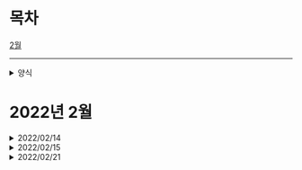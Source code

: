  # 목차

 [2월](https://github.com/urous3814/urous3814/blob/main/Development_log.md#2022%EB%85%84-2%EC%9B%94)   
  
---

<details>
<summary>양식</summary>
<div markdown="1">
  
---

## 날짜

### [프로젝트명](프로젝트 레포 링크)

#### 프로그램명
  
  * 주요변경사항(보충설명)
    * 하위 변경사항
      * 하위 변경사항 설명

#### 회의
  
  * 활동명
    * 주요 내용
      * 결과 및 보충내용
  
---
 
</div>
</details>

# 2022년 2월

<details>
<summary>2022/02/14</summary>
<div markdown="1">  
 
-----------------------------------------------------------------------------

## 2022/02/14 [OFFLINE]

### [The Coala](https://github.com/urous3814/TheCoala_Dev/tree/main/02/14)

#### Coala Windows Server

 * ListBox2 접속학생 표기방법, 저장방법 변동(id -> id,name / ~~배열에 저장~~ )
   * SUNCHUL function 수정
     * name값 받아오는 sql 추가
   * Check_Login function 수정
     * logout시 표기되는 요소 id > name 수정
   * user interface 표기되는 요소 name 으로 수정
  
 * Coala Server 원격 종료 수단 제작(redis/RestAPI 사용)
   * RestAPI 기능 제작
   * Thread 기능추가, **수정필요**
   
 * id, name 값 제대로 저장 안된것들 수정(API, mysql)
   * teacher, teacher_name, teacher_id, Teacher, Teacher_Check 변수 제대로 매칭 안된 값들 수정, **변수 정리 및 통합 필요**
   
#### Coala Meeting
  
  * 전체 프로세스 테스트 진행 (Client 24대 사용)
    * Client 비정상 Close(Terminate)시 DB에 Login_Status 변경 안되는 오류 발생
       *  서버에서 DB Login_Status 변경 기능 도입하기로 결정   
    * 서버 원격 접속해제 기능 필요함 
      * 기능 추가, **테스트 필요**   
    * Wifi 강제 종료로 인한 Client 비정상 Disconnect 시 Reconnect 기능에서 오류발생   

  * 회의 진행
    * 보완사항
      1. Problem 다중 전송 기능 필요 (구현)
      2. Connection Check 시 Timer 을 활용해 Reconnect 기능 구현 (구현)(테스트 완료)
      3. API 강희쌤ver로 변경 필요 **(미구현)**
 
 ---
 
</div>
</details>
  
<details>
<summary>2022/02/15</summary>
<div markdown="1">  
  
 ---

## 2022/02/15 [OFFLINE]

### [The Coala](https://github.com/urous3814/TheCoala_Dev/tree/main/02/15)

#### Coala Windows Server
  
  * Coala Server 원격 종료 수단 제작
    * key: ID_Tcheck / value: Logout 을 redis에서 수신해 원격 종료
      * Thread에 id_Tcheck 값들 받아와 Logout이면 ServerLogout() function 수행   
        CodeSubmit이면 CodeSubmitClick function 수행
      * Server의 Form1->Close function 수행 시 프로세스에 Server가 남아있는 버그 발생
        * 현재 Form10 Show로 대체함
   * Login_Check function 에서 Logout한 User Name 표기 오류 해결

#### Coala Meating
  
  * 회의 진행
    * Coala Client 디자인 변경 필요
      * Client의 Answer Panel을 위에서 왼쪽으로 옮기기
      * Client의 Compile, SendCode 버튼 중앙으로 옮기기(미정)
    * Coala API 사용시 key: ID_Tcheck의 value에 요청 사항(CodeSubmit, Logout)을 넣어서 보내기
 
 ---
 
</div>
</details>
  
  
<details>
<summary>2022/02/21</summary>
<div markdown="1">
  
---

## 2022/02/21 [ONLINE]

### [The Coala](https://github.com/urous3814/TheCoala_Dev/tree/main/02/21)

#### The Coala Server
  
  * 모든 API 사용부 Try Catch로 변경(API)
    * 정답처리 부분 Try Catch처리
      * 정답처리시 먼저 id_Scheck 보내놓고 처리
        * 기능 구현 완료, 테스트 필요
  * Server FormClose시 학생 DB에서 Logout처리 안됨.
    * Substr 범위 잘못되어있었음
    * Application->Terminate() 가 DB Logout 처리 되기 전에 실행되어 처리중 나가짐
      * Disconnect에서 처리하게 변경

#### 회의
  
  * The Coala Test
    * 호주 원격수업
      * 호주는 인터넷 딜레이가 길어 현 api 시간제한으로는 어려움(issue)
    * try catch 로 api 기동시 에러가 안난다고 함
      * 현재 테스트중
        * 별 문제 없이 작동중
    * 새 디자인 초안 완성
      *도입중(태민t)
    * 마지막 한명이 안나가는 일 발생
    
  
---
 
</div>
</details>

